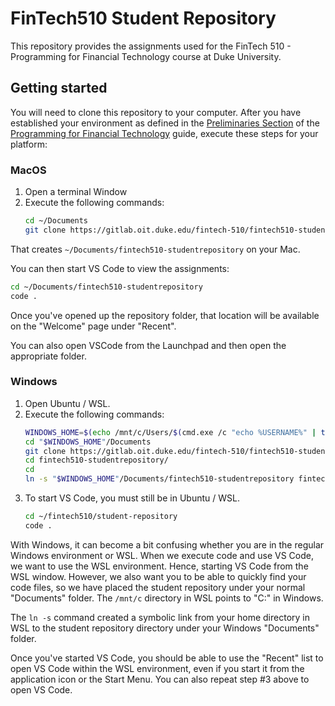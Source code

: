 # FinTech510 Student Repository

This repository provides the assignments used for the FinTech 510 - 
Programming for Financial Technology course at Duke University.

## Getting started
You will need to clone this repository to your computer.  After you have 
established your environment as defined in the [Preliminaries Section](https://fintechpython.pages.oit.duke.edu/jupyternotebooks/0-Preliminaries/01-Environment.html)
of the [Programming for Financial Technology](https://duke.is/FTGuide) guide, 
execute these steps for your platform:
 
### MacOS
1. Open a terminal Window
2. Execute the following commands:
   ```bash
   cd ~/Documents
   git clone https://gitlab.oit.duke.edu/fintech-510/fintech510-studentrepository
   ```
   
That creates `~/Documents/fintech510-studentrepository` on your Mac.

You can then start VS Code to view the assignments:
```bash
cd ~/Documents/fintech510-studentrepository
code .
```

Once you've opened up the repository folder, that location will be available
on the "Welcome" page under "Recent".  

You can also open VSCode from the Launchpad and then open the appropriate folder.

### Windows
1. Open Ubuntu / WSL.
2. Execute the following commands:
   ```bash
   WINDOWS_HOME=$(echo /mnt/c/Users/$(cmd.exe /c "echo %USERNAME%" | tr -d '\r'))
   cd "$WINDOWS_HOME"/Documents
   git clone https://gitlab.oit.duke.edu/fintech-510/fintech510-studentrepository
   cd fintech510-studentrepository/
   cd
   ln -s "$WINDOWS_HOME"/Documents/fintech510-studentrepository fintech510-studentrepository
   ```
3. To start VS Code, you must still be in Ubuntu / WSL.
   ```bash
   cd ~/fintech510/student-repository
   code .
   ```
   
With Windows, it can become a bit confusing whether you are in the 
regular Windows environment or WSL. When we execute code and use VS Code, we
want to use the WSL environment. Hence, starting VS Code from the WSL
window.  However, we also want you to be able to quickly find your code files, 
so we have placed the student repository under your normal "Documents" folder. 
The `/mnt/c` directory in WSL points to "C:\" in Windows.

The `ln -s` command created a symbolic link from your home directory in WSL
to the student repository directory under your Windows "Documents" folder.

Once you've started VS Code, you should be able to use the "Recent" list to open
VS Code within the WSL environment, even if you start it from the application icon
or the Start Menu.  You can also repeat step #3 above to open VS Code.

